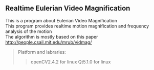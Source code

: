 Realtime Eulerian Video Magnification
-------------------------------------------------
This is a program about Eulerian Video Magnification   
This program provides realtime motion magnification and frequency analysis of the motion     
The algorithm is mostly based on this paper   
	http://people.csail.mit.edu/mrub/vidmag/    

> Platform and labraries:
> > openCV2.4.2 for linux
> > Qt5.1.0 for linux

